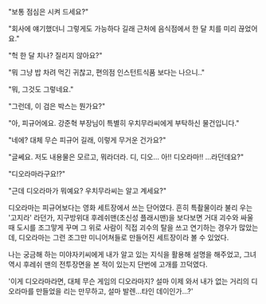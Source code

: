 "보통 점심은 시켜 드세요?" 

"회사에 얘기했더니 그렇게도 가능하다 길래 근처에 음식점에서 한 달 치를 미리 끊었어요." 

"헉 한 달 치나? 질리지 않아요?" 

"뭐 그냥 밥 차려 먹긴 귀찮고, 편의점 인스턴트식품 보다는 나으니.." 

"뭐, 그것도 그렇네요." 

"그런데, 이 검은 박스는 뭔가요?" 

"아, 피규어에요. 강준혁 부장님이 특별히 우치무라씨에게 부탁하신 물건입니다." 

"네에? 대체 무슨 피규어 길래, 이렇게 무거운 건가요?" 

"글쎄요. 저도 내용물은 모르고, 뭐라더라. 디, 디오... 아!! 디오라마!! ...라던데요?" 

"디오라마라구요!?" 

"근데 디오라마가 뭐예요? 우치무라씨는 알고 계세요?" 

디오라마는 피규어보다는 영화 세트장에서 쓰는 단어였다.
흔히 특촬물이라 불리 우는 '고지라' 라던가, 지구방위대 후레쉬맨(초신성 플래시맨)을 보다보면 거대 괴수와 싸울 때 도시를 조그맣게 꾸며 그 위로 사람이 직접 괴수의 탈을 쓰고 연기하는 경우가 많았는데, 디오라마는 그런 조그만 미니어쳐들로 만들어진 세트장이라 볼 수 있었다.

나는 궁금해 하는 미야자키씨에게 내가 알고 있는 지식을 활용해 설명을 해주었고, 그녀 역시 후레쉬 맨의 전투장면을 본 적이 있는지 단번에 고개를 끄덕였다.

'이게 디오라마라면, 대체 무슨 게임의 디오라마지? 설마 이제 와서 내가 없는 거리의 디오라마를 만들었을 리는 만무하고, 설마 발렌...타인 데이인가...?' 